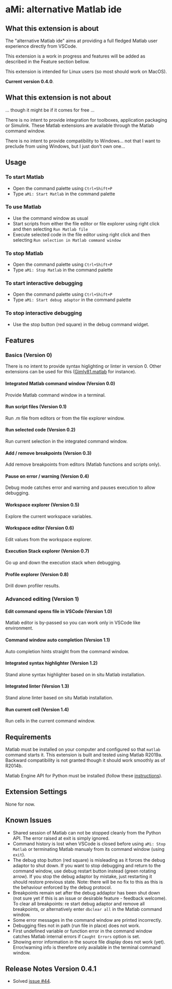 # aMi: alternative Matlab ide

## What this extension is about

The "alternative Matlab ide" aims at providing a full fledged Matlab user
experience directly from VSCode.

This extension is a work in progress and features will be added as described in
the Feature section bellow.

This extension is intended for Linux users (so most should work on MacOS).

**Current version 0.4.0**.

## What this extension is not about

... though it might be if it comes for free ...

There is no intent to provide integration for toolboxes, application packaging
or Simulink. These Matlab extensions are available through the Matlab
command window.

There is no intent to provide compatibility to Windows... not that I want to
preclude from using Windows, but I just don't own one...

## Usage

### To start Matlab

* Open the command palette using `Ctrl+Shift+P`
* Type `aMi: Start Matlab` in the command palette

### To use Matlab

* Use the command window as usual
* Start scripts from either the file editor or file explorer using right click
  and then selecting `Run Matlab file`
* Execute selected code in the file editor using right click and then selecting
  `Run selection in Matlab command window`

### To stop Matlab

* Open the command palette using `Ctrl+Shift+P`
* Type `aMi: Stop Matlab` in the command palette

### To start interactive debugging

* Open the command palette using `Ctrl+Shift+P`
* Type `aMi: Start debug adaptor` in the command palette

### To stop interactive debugging

* Use the stop button (red square) in the debug command widget.

## Features

### Basics (Version 0)

There is no intent to provide syntax higlighting or linter in version 0. Other
extensions can be used for this ([Gimly81.matlab](https://marketplace.visualstudio.com/items?itemName=Gimly81.matlab)
for instance).

#### Integrated Matlab command window (Version 0.0)

Provide Matlab command window in a terminal.

#### Run script files (Version 0.1)

Run .m file from editors or from the file explorer window.

#### Run selected code (Version 0.2)

Run current selection in the integrated command window.

#### Add / remove breakpoints (Version 0.3)

Add remove breakpoints from editors (Matlab functions and scripts only).

#### Pause on error / warning (Version 0.4)

Debug mode catches error and warning and pauses execution to allow debugging.

#### Workspace explorer (Version 0.5)

Explore the current workspace variables.

#### Workspace editor (Version 0.6)

Edit values from the workspace explorer.

#### Execution Stack explorer (Version 0.7)

Go up and down the execution stack when debugging.

#### Profile explorer (Version 0.8)

Drill down profiler results.

### Advanced editing (Version 1)

#### Edit command opens file in VSCode (Version 1.0)

Matlab editor is by-passed so you can work only in VSCode like environment.

#### Command window auto completion (Version 1.1)

Auto completion hints straight from the command window.

#### Integrated syntax highlighter (Version 1.2)

Stand alone syntax highlighter based on in situ Matlab installation.

#### Integrated linter (Version 1.3)

Stand alone linter based on situ Matlab installation.

#### Run current cell (Version 1.4)

Run cells in the current command window.

## Requirements

Matlab must be installed on your computer and configured so that `matlab`
command starts it. This extension is built and tested using Matlab R2019a.
Backward compatibility is not granted though it should work smoothly as of
R2014b.

Matlab Engine API for Python must be installed (follow these
[instructions](https://www.mathworks.com/help/matlab/matlab_external/install-the-matlab-engine-for-python.html)).

## Extension Settings

None for now.

## Known Issues

* Shared session of Matlab can not be stopped cleanly from the Python API. The
  error raised at exit is simply ignored.
* Command history is lost when VSCode is closed before using `aMi: Stop Matlab`
or terminating Matlab manualy from its command window (using `exit`).
* The debug stop button (red square) is misleading as it forces the debug
adaptor to shut down. If you want to stop debugging and return to the command
window, use debug restart button instead (green rotating arrow). If you stop
the debug adaptor by mistake, just restarting it should restore previous state.
Note: there will be no fix to this as this is the behaviour enforced by the
debug protocol.
* Breakpoints remain set after the debug addaptor has been shut down (not sure
yet if this is an issue or desirable feature - feedback welcome). To clear all
breakpoints: re start debug adaptor and remove all breakpoints, or
alternatively enter `dbclear all` in the Matlab command window.
* Some error messages in the command window are printed incorrectly.
* Debugging files not in path (run file in place) does not work.
* First undefined variable or function error in the command window catches
Matlab internal errors if `Caught Errors` option is set.
* Showing error information in the source file display does not work (yet).
Error/warning info is therefore only available in the terminal command window.

## Release Notes Version 0.4.1

* Solved [issue #44](https://github.com/marmottetranquille/aMi/issues/44).
